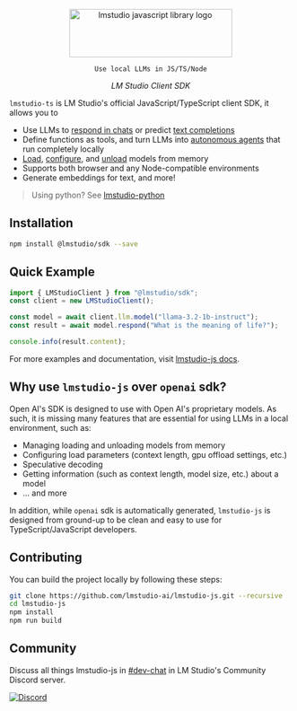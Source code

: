 <p align="center">
  
  <picture> 
    <source media="(prefers-color-scheme: dark)" srcset="https://github.com/lmstudio-ai/lmstudio.js/assets/3611042/dd0b2298-beec-4dfe-9019-7d4dc5427e40">
    <source media="(prefers-color-scheme: light)" srcset="https://github.com/lmstudio-ai/lmstudio.js/assets/3611042/70f24e8f-302b-465d-8607-8c3f36cd4934">
    <img alt="lmstudio javascript library logo" src="https://github.com/lmstudio-ai/lmstudio.js/assets/3611042/70f24e8f-302b-465d-8607-8c3f36cd4934" width="290" height="86" style="max-width: 100%;">
  </picture>
  
</p>
<p align="center"><code>Use local LLMs in JS/TS/Node</code></p>
<p align="center"><i>LM Studio Client SDK</i></p>

`lmstudio-ts` is LM Studio's official JavaScript/TypeScript client SDK, it allows you to

- Use LLMs to [respond in chats](https://lmstudio.ai/docs/typescript/llm-prediction/chat-completion) or predict [text completions](https://lmstudio.ai/docs/typescript/llm-prediction/completion)
- Define functions as tools, and turn LLMs into [autonomous agents](https://lmstudio.ai/docs/typescript/agent/act) that run completely locally
- [Load](https://lmstudio.ai/docs/typescript/manage-models/loading), [configure](https://lmstudio.ai/docs/typescript/llm-prediction/parameters), and [unload](https://lmstudio.ai/docs/typescript/manage-models/loading) models from memory
- Supports both browser and any Node-compatible environments
- Generate embeddings for text, and more!

> Using python? See [lmstudio-python](https://github.com/lmstudio-ai/lmstudio-python)

## Installation

```bash
npm install @lmstudio/sdk --save
```

## Quick Example

```ts
import { LMStudioClient } from "@lmstudio/sdk";
const client = new LMStudioClient();

const model = await client.llm.model("llama-3.2-1b-instruct");
const result = await model.respond("What is the meaning of life?");

console.info(result.content);
```

For more examples and documentation, visit [lmstudio-js docs](https://lmstudio.ai/docs/typescript).

## Why use `lmstudio-js` over `openai` sdk?

Open AI's SDK is designed to use with Open AI's proprietary models. As such, it is missing many features that are essential for using LLMs in a local environment, such as:

- Managing loading and unloading models from memory
- Configuring load parameters (context length, gpu offload settings, etc.)
- Speculative decoding
- Getting information (such as context length, model size, etc.) about a model
- ... and more

In addition, while `openai` sdk is automatically generated, `lmstudio-js` is designed from ground-up to be clean and easy to use for TypeScript/JavaScript developers.

## Contributing

You can build the project locally by following these steps:

```bash
git clone https://github.com/lmstudio-ai/lmstudio-js.git --recursive
cd lmstudio-js
npm install
npm run build
```

## Community

<p>Discuss all things lmstudio-js in <a href="https://discord.gg/aPQfnNkxGC">#dev-chat</a> in LM Studio's Community Discord server.</p>
<a href="https://discord.gg/aPQfnNkxGC"><img alt="Discord" src="https://img.shields.io/discord/1110598183144399058?logo=discord&style=flat&logoColor=white"></a>
